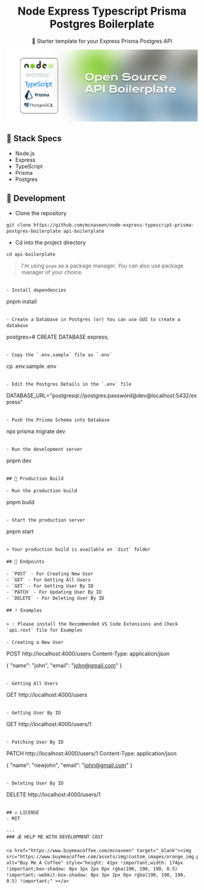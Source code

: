 <h1 align="center">Node Express Typescript Prisma Postgres Boilerplate</h1>

<p align="center">🦄 Starter template for your Express Prisma Postgres API</p>

![npm i cart](images/cover.png)


## 🍔 Stack Specs

- Node.js
- Express
- TypeScript
- Prisma
- Postgres

## 🧬 Development

- Clone the repository

```
git clone https://github.com/mcnaveen/node-express-typescript-prisma-postgres-boilerplate api-boilerplate
```
- Cd into the project directory
```
cd api-boilerplate
```

> I'm using `pnpm` as a package manager. You can also use package manager of your choice.

```

- Install dependencies

```
pnpm install
```

- Create a Database in Postgres (or) You can use GUI to create a database

```
postgres=# CREATE DATABASE express;
```

- Copy the `.env.sample` file as `.env`

```
cp .env.sample .env
```

- Edit the Postgres Details in the `.env` file

```
DATABASE_URL="postgresql://postgres:password@dev@localhost:5432/express"
```

- Push the Prisma Schema into Database

```
npx prisma migrate dev
```

- Run the development server

```
pnpm dev
```

## 🚀 Production Build

- Run the production build

```
pnpm build
```

- Start the production server

```
pnpm start
```

> Your production build is available on `dist` folder

## 🧭 Endpoints

- `POST` - For Creating New User
- `GET` - For Getting All Users
- `GET` - For Getting User By ID
- `PATCH` - For Updating User By ID
- `DELETE` - For Deleting User By ID

## 🃏 Examples

> 💡 Please install the Recommended VS Code Extensions and Check `api.rest` file for Examples

- Creating a New User

```
POST http://localhost:4000/users
Content-Type: application/json

{
  "name": "john",
  "email": "john@gmail.com"
}
```

- Getting All Users

```
GET http://localhost:4000/users
```

- Getting User By ID

```
GET http://localhost:4000/users/1
```

- Patching User By ID

```
PATCH http://localhost:4000/users/1
Content-Type: application/json

{
  "name": "newjohn",
  "email": "john@gmail.com"
}
```

- Deleting User By ID

```
DELETE http://localhost:4000/users/1
```

## ☑️ LICENSE
- MIT

---
### 💰 HELP ME WITH DEVELOPMENT COST

<a href="https://www.buymeacoffee.com/mcnaveen" target="_blank"><img src="https://www.buymeacoffee.com/assets/img/custom_images/orange_img.png" alt="Buy Me A Coffee" style="height: 41px !important;width: 174px !important;box-shadow: 0px 3px 2px 0px rgba(190, 190, 190, 0.5) !important;-webkit-box-shadow: 0px 3px 2px 0px rgba(190, 190, 190, 0.5) !important;" ></a>
